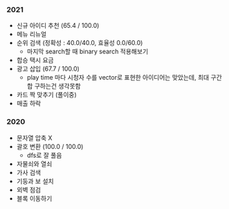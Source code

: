 ### 2021
- 신규 아이디 추천 (65.4 / 100.0)
- 메뉴 리뉴얼
- 순위 검색 (정확성 : 40.0/40.0, 효율성 0.0/60.0)   
    - 마지막 search할 때 binary search 적용해보기
- 합승 택시 요금
- 광고 삽입 (67.7 / 100.0)   
    - play time 마다 시청자 수를 vector로 표현한 아이디어는 맞았는데, 최대 구간합 구하는건 생각못함
- 카드 짝 맞추기 (풀이중)
- 매출 하락 

### 2020
- 문자열 압축 X
- 괄호 변환 (100.0 / 100.0)   
    - dfs로 잘 풀음
- 자물쇠와 열쇠
- 가사 검색
- 기둥과 보 설치
- 외벽 점검
- 블록 이동하기
